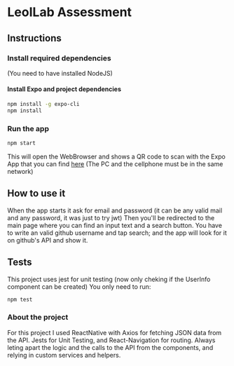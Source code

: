 # LeoILab Assessment

## Instructions

### Install required dependencies
(You need to have installed NodeJS)
#### Install Expo and project dependencies
```bash
npm install -g expo-cli
npm install
```
### Run the app
```bash
npm start
```
This will open the WebBrowser and shows a QR code to scan with the Expo App
that you can find [here](https://play.google.com/store/apps/details?id=host.exp.exponent&hl=es)
(The PC and the cellphone must be in the same network)

## How to use it
When the app starts it ask for email and password (it can be any valid mail and any password, it was just to try jwt)
Then you'll be redirected to the main page where you can find an input text and a search button.
You have to write an valid github username and tap search; and the app will look for it on github's API and show it.

## Tests
This project uses jest for unit testing (now only cheking if the UserInfo component can be created)
You only need to run:
```bash
npm test
``` 

### About the project
For this project I used ReactNative with Axios for fetching JSON data from the API.
Jests for Unit Testing, and React-Navigation for routing.
Always leting apart the logic and the calls to the API from the components, and relying in custom services and helpers.

